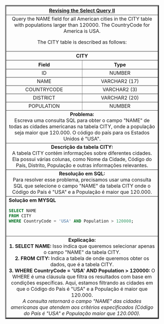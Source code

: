 <table width="100%" border="3" cellspacing="0" cellpadding="8">
  <tr>
    <th colspan="2"><a href="https://www.hackerrank.com/challenges/revising-the-select-query-2/">Revising the Select Query II</a></th>
  </tr>
  
  <tr>
    <td colspan="2" align="center">Query the NAME field for all American cities in the CITY table with populations larger than 120000. The CountryCode for America is USA.

The CITY table is described as follows:
  </td>
  </tr>
  
  <tr>
    <th colspan="2">CITY</th>
  </tr>
  
  <tr>
    <th width="50%" align="center">Field</th>
    <th width="50%" align="center">Type</th>
  </tr>
  
  <tr>
    <td width="50%" align="center">ID</td>
    <td width="50%" align="center">NUMBER</td>
  </tr>
  
  <tr>
    <td width="50%" align="center">NAME</td>
    <td width="50%" align="center">VARCHAR2 (17)</td>
  </tr>
  
  <tr>
    <td width="50%" align="center">COUNTRYCODE</td>
    <td width="50%" align="center">VARCHAR2 (3)</td>
  </tr>
  
  <tr>
    <td width="50%" align="center">DISTRICT</td>
    <td width="50%" align="center">VARCHAR2 (20)</td>
  </tr>
  
  <tr>
    <td width="50%" align="center">POPULATION</td>
    <td width="50%" align="center">NUMBER</td>
  </tr>
  
  <tr>
    <td colspan="2"  align="center"><b>Problema:</b><br>Escreva uma consulta SQL para obter o campo "NAME" de todas as cidades americanas na tabela CITY, onde a população seja maior que 120.000. O código do país para os Estados Unidos é "USA".</td>
  </tr>
  
  <tr>
    <td colspan="2"  align="center"><b>Descrição da tabela CITY:</b><br>A tabela CITY contém informações sobre diferentes cidades. Ela possui várias colunas, como Nome da Cidade, Código do País, Distrito, População e outras informações relevantes.</td>
  </tr>
  
  <tr>
    <td colspan="2"  align="center"><b>Resolução em SQL:</b><br>Para resolver esse problema, precisamos usar uma consulta SQL que selecione o campo "NAME" da tabela CITY onde o Código do País é "USA" e a População é maior que 120.000.</td>
  </tr>
  
  <tr>
    <td colspan="2"  align="left">
      <b>Solução em MYSQL</b><br>
      
```sql
SELECT NAME
FROM CITY
WHERE CountryCode = 'USA' AND Population > 120000;
```
<br>
</td>
  </tr>
  
<tr>
  <td colspan="2"  align="center">
      <b>Explicação:</b><br>
<b>1. SELECT NAME:</b>  Isso indica que queremos selecionar apenas o campo "NAME" da tabela CITY.<br>
<b>2. FROM CITY:</b> Indica a tabela de onde queremos obter os dados, que é a tabela CITY.<br>
<b>3. WHERE CountryCode = 'USA' AND Population > 120000:</b> O WHERE é uma cláusula que filtra os resultados com base em condições específicas. Aqui, estamos filtrando as cidades em que o Código do País é "USA" e a População é maior que 120.000.<br>
<i>A consulta retornará o campo "NAME" das cidades americanas que atendem aos critérios especificados (Código do País é "USA" e População maior que 120.000).</i>
</td>
  </tr>
  
</table>
